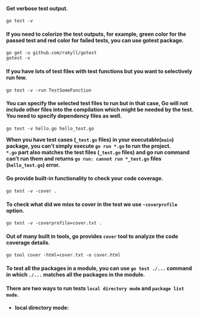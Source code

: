 #### Get verbose test output.
```
go test -v
```
#### If you need to colorize the test outputs, for example, green color for the passed test and red color for failed tests, you can use gotest package.
```
go get -u github.com/rakyll/gotest
gotest -v
```
#### If you have lots of test files with test functions but you want to selectively run few.
```
go test -v -run TestSomeFunction
```
#### You can specify the selected test files to run but in that case, Go will not include other files into the compilation which might be needed by the test. You need to specify dependency files as well.
```
go test -v hello.go hello_test.go
```
**When you have test cases (`_test.go` files) in your executable(`main`) package, you can’t simply execute `go run *.go` to run the project.**  
**`*.go` part also matches the test files (`_test.go` files) and go run command can’t run them and returns `go run: cannot run *_test.go` files (`hello_test.go`) error.**

#### Go provide built-in functionality to check your code coverage.
```
go test -v -cover .
```

#### To check what did we miss to cover in the test we use `-coverprofile` option.
```
go test -v -coverprofile=cover.txt .
```

#### Out of many built in tools, go provides `cover` tool to analyze the code coverage details.
```
go tool cover -html=cover.txt -o cover.html
```

#### To test all the packages in a module, you can use `go test ./...` command in which `./...` matches all the packages in the module.

#### There are two ways to run tests `local directory mode` and `package list mode`.
- **local directory mode:**